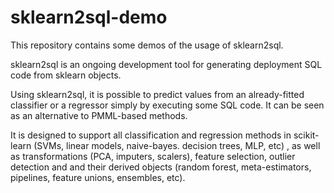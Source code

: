 # sklearn2sql-demo

This repository contains some demos of the usage of sklearn2sql.

sklearn2sql is an ongoing development tool for generating deployment SQL code from sklearn objects.

Using sklearn2sql, it is possible to predict values from an already-fitted classifier or a regressor simply by executing some SQL code. It can be seen as an alternative to PMML-based methods.

It is designed to support all classification and regression methods in scikit-learn (SVMs, linear models, naive-bayes. decision trees, MLP, etc) , as well as transformations (PCA, imputers, scalers), feature selection, outlier detection and  and their derived objects (random forest, meta-estimators, pipelines, feature unions, ensembles,  etc). 
